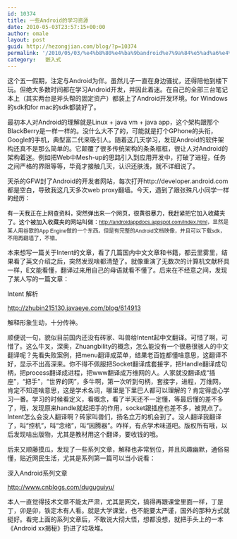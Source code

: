 ```yaml
---
id: 10374
title: 一些Android的学习资源
date: 2010-05-03T23:57:15+00:00
author: omale
layout: post
guid: http://hezongjian.com/blog/?p=10374
permalink: '/2010/05/03/%e4%b8%80%e4%ba%9bandroid%e7%9a%84%e5%ad%a6%e4%b9%a0%e8%b5%84%e6%ba%90/'
category:   嵌入式  
---
```

这个五一假期，注定与Android为伴。虽然儿子一直在身边骚扰，还得陪他到楼下玩。但绝大多数时间都在学习Android开发，并因此着迷。在自己的全部三台笔记本上（其实两台是斧头帮的固定资产）都装上了Android开发环境。for Windows的sdk和for mac的sdk都装好了。

最初本人对Android的理解就是Linux + java vm + java app，这个架构跟那个BlackBerry是一样一样的。没什么大不了的，可能就是打个GPhone的头衔，Google的手机，典型富二代来吸引人。随着这几天学习，发现Android的软件架构还真不是那么简单的。它颠覆了很多传统架构的条条框框，很让人对Android的架构着迷。例如把Web中Mesh-up的思路引入到应用开发中，打破了进程，任务之间严格的界限等等，毕竟才接触几天，认识还肤浅，就不详细说了。

天杀的GFW封了Android的开发者网站，每次打开http://developer.android.com都是空白，导致我这几天多次web proxy翻墙。今天，遇到了跟张殊凡小同学一样<span class="Apple-style-span" style="line-height: 20px; font-family: arial, sans-serif; color: rgb(0,0,0); font-size: small">的经历：</span>

<span class="Apple-style-span" style="line-height: 20px; font-family: arial, sans-serif; color: rgb(0,0,0); font-size: small">有一天我正在上网查资料，突然弹出来一个网页，很黄很暴力，我赶紧把它加入收藏夹了。这个被加入收藏夹的网站叫做：<span class="Apple-style-span" style="line-height: normal; font-family: arial, verdana, sans-serif; color: rgb(34,34,34); font-size: 12px"><a href="http://androidappdocs.appspot.com/index.html">http://androidappdocs.appspot.com/index.html</a>，显然是某人用谷歌的App Engine做的一个东西。但是有完整的Android文档映像，并且可以下载sdk，不用再翻墙了，不错。</span></span>

本来想写一篇关于Intent的文章，看了几篇国内中文文章和书籍，都云里雾里，结果看了英文介绍之后，突然发现啥都清楚了。就像重演了无数次的计算机文献杯具一样，E文能看懂，翻译过来用自己的母语就看不懂了。后来在不经意之间，发现了某人写的一篇文章：

Intent 解析

<http://zhubin215130.javaeye.com/blog/614913>

解释形象生动，十分传神。

顺便说一句，貌似目前国内还没有砖家、叫兽给Intent起中文翻译。可惜了啊，可惜了。这么牛叉，深奥，Zhuangbility的概念，怎么能没有一个很悬很骇人的中文翻译呢？先看失败案例，把menu翻译成菜单，结果老百姓都懂啥意思，这翻译不好，显示不出高深来。你不得不佩服把Socket翻译成套接字，把Handle翻译成句柄，把process翻译成进程，把www翻译成万维网的人。人家就没翻译成&ldquo;插座&rdquo;，&ldquo;把手&rdquo;，&ldquo;世界的网&rdquo;，多牛啊，第一次听到句柄，套接字，进程，万维网，肯定不知道啥意思，这是学术名词，哪里是下里巴人都可以理解的？肯定得虚心学习一番。学习的时候看定义，看概念，看了半天还不一定懂，等最后懂的差不多了，哦，发现原来handle就起把手的作用，socket跟插座也差不多，被晃点了。Intent怎么会没人翻译啊？砖家叫兽们，扬名立万的机会到了。没人翻译我翻译了，叫&ldquo;控机&rdquo;，叫&ldquo;念绪&rdquo;，叫&ldquo;因腾器&rdquo;。咋样，有点学术味道吧。版权所有哦，以后发现啥出版物，尤其是教材用这个翻译，要收钱的哦。

 

后来又顺藤摸瓜，发现了一些系列文章，解释也非常到位，并且风趣幽默，通俗易懂，贴近网民生活，尤其是系列第一篇可以当小说看：

深入Android系列文章

<http://www.cnblogs.com/duguguiyu/>

 

本人一直觉得技术文章不能太严肃，尤其是网文，搞得再跟课堂里面一样，丁是丁，卯是卯，铁定木有人看。就是大学课堂，也不能要太严谨，国外的那种方式就挺好。看完上面的系列文章后，不敢说大彻大悟，想都没想，就把手头上的一本《Android xx揭秘》扔进了垃圾堆。